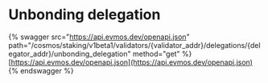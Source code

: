 # Unbonding delegation

{% swagger src="https://api.evmos.dev/openapi.json" path="/cosmos/staking/v1beta1/validators/{validator_addr}/delegations/{delegator_addr}/unbonding_delegation" method="get" %}
[https://api.evmos.dev/openapi.json](https://api.evmos.dev/openapi.json)
{% endswagger %}
